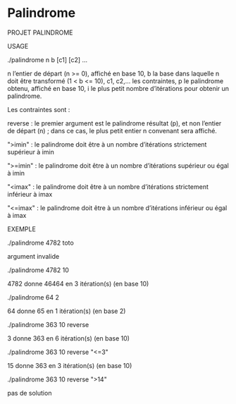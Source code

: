 # Palindrome

PROJET PALINDROME

USAGE

./palindrome n b [c1] [c2] ...

n l’entier de départ (n >= 0), affiché en base 10, b la base dans laquelle n doit être transformé (1 < b <= 10), c1, c2,... les contraintes, p le palindrome obtenu, affiché en base 10, i le plus petit nombre d’itérations pour obtenir un palindrome.

Les contraintes sont :

reverse : le premier argument est le palindrome résultat (p), et non l’entier de départ (n) ; dans ce cas, le plus petit entier n convenant sera affiché.

">imin" : le palindrome doit être à un nombre d’itérations strictement supérieur à imin

">=imin" : le palindrome doit être à un nombre d’itérations supérieur ou égal à imin

"<imax" : le palindrome doit être à un nombre d’itérations strictement inférieur à imax

"<=imax" : le palindrome doit être à un nombre d’itérations inférieur ou égal à imax

EXEMPLE

./palindrome 4782 toto

argument invalide

./palindrome 4782 10

4782 donne 46464 en 3 itération(s) (en base 10)

./palindrome 64 2

64 donne 65 en 1 itération(s) (en base 2)

./palindrome 363 10 reverse

3 donne 363 en 6 itération(s) (en base 10)

./palindrome 363 10 reverse "<=3"

15 donne 363 en 3 itération(s) (en base 10)

./palindrome 363 10 reverse ">14"

pas de solution
